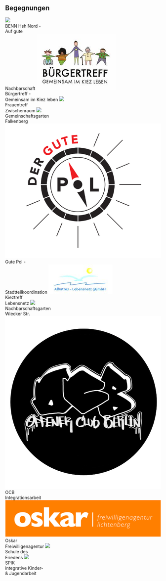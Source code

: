 ## Begegnungen


  <label class="youthclub" onclick="javascript:window.open('BENN_HSH.html', '_self')">
    <img src="/Begegnungen/Images/BENN/logo.jpg"><br><span class="notranslate">BENN Hsh Nord -<br>Auf gute<br>Nachbarschaft</span>
  </label>
  <label class="youthclub" onclick="javascript:window.open('/Begegnungen/Buergertreff.html', '_self')">
    <img src="/Begegnungen/Images/Buergertreff/logo.png"><br><span class="notranslate">Bürgertreff -<br>Gemeinsam im Kiez leben</span>
  </label>
   <label class="youthclub" onclick="javascript:window.open('Frauentreff.html', '_self')">
    <img src="Images/Frauentreff/logo.png"><br><span class="notranslate">Frauentreff<br>Zwischenraum</span>
   </label>
  <label class="youthclub" onclick="javascript:window.open('HVWgarten.html', '_self')">
    <img src="/Begegnungen/Images/HVWgarten/logo.jpg"><br><span class="notranslate">Gemeinschaftsgarten<br>Falkenberg</span>
  </label>
  <label class="youthclub" onclick="javascript:window.open('/Begegnungen/GutePol.html', '_self')">
    <img src="/Begegnungen/Images/GutePol/GPlogo.png"><br><span class="notranslate">Gute Pol -<br>Stadtteilkoordination</span>
  </label>
  <label class="youthclub" onclick="javascript:window.open('/Begegnungen/Kieztreff.html', '_self')">
    <img src="/Begegnungen/Images/Kieztreff/logo.jpg"><br><span class="notranslate">Kieztreff<br>Lebensnetz</span>
  </label>
  <label class="youthclub" onclick="javascript:window.open('/Begegnungen/WieckerStr.html', '_self')">
    <img src="/Begegnungen/Images/WieckerStr/5.jpg"><br><span class="notranslate">Nachbarschaftsgarten<br>Wiecker Str.</span>
  </label>
   <label class="youthclub" onclick="javascript:window.open('OCB_Integration.html', '_self')">
    <img src="/Jugendklubs/images/Logos/offener_club_berlin.png"><br><span class="notranslate">OCB<br>Integrationsarbeit</span>
  </label>
  <label class="youthclub" onclick="javascript:window.open('Oskar.html', '_self')">
    <img src="/Begegnungen/Images/Oskar/logo.jpg"><br><span class="notranslate">Oskar<br>Freiwilligenagentur</span>
  </label>
  <label class="youthclub" onclick="javascript:window.open('SchuleFrieden.html', '_self')">
    <img src="/Begegnungen/Images/SchuleFrieden/logo.png"><br><span class="notranslate">Schule des<br>Friedens</span>
  </label>
  <label class="youthclub" onclick="javascript:window.open('SPIK_Integration.html', '_self')">
    <img src="/Jugendklubs/images/SPIK_JK/logo.jpg"><br><span class="notranslate">SPIK<br>integrative Kinder-<br>& Jugendarbeit</span>
  </label>
